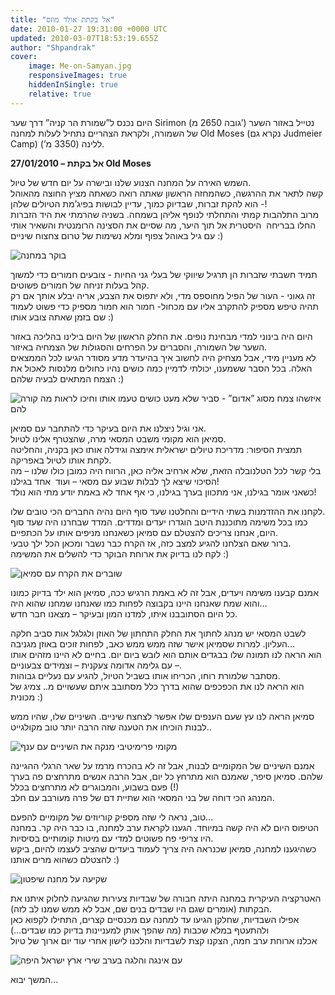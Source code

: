 ```yaml
---
title: "אל בקתת אולד מוזס"
date: 2010-01-27 19:31:00 +0000 UTC
updated: 2010-03-07T18:53:19.655Z
author: "Shpandrak"
cover:
    image: Me-on-Samyan.jpg
    responsiveImages: true
    hiddenInSingle: true
    relative: true
---
```


היום נכנס ל”שמורת הר קניה” דרך שער Sirimon (גובה 2650 מ’) נטייל באזור השער של השמורה, ולקראת הצהריים נתחיל לעלות למחנה Old Moses (נקרא גם Judmeier Camp) ללינה (3350 מ’).

**27/01/2010 – אל בקתת Old Moses**

השמש האירה על המחנה הצנוע שלנו ובישרה על יום חדש של טיול.  
קשה לתאר את ההרגשה, כשהמחזה הראשון שאתה רואה כשאתה מציץ החוצה מהאוהל - הוא להקת זברות, שבדיוק כמוך, עדיין לבושות בפיג’מת הטיולים שלהן!  
מרוב התלהבות קמתי והתחלתי לנופף אליהן בשמחה. בשניה שהרמתי את היד הזברות החלו בבריחה  היסטרית אל תוך היער, מה שסיים את הסצינה הרומנטית והשאיר אותי עם גיל באוהל צפוף ומלא נשימות של טרום צחצוח שיניים :)

![](Our-camp.jpg "בוקר במחנה")

תמיד חשבתי שזברות הן תרגיל שיווקי של בעלי גני החיות - צובעים חמורים כדי למשוך קהל בעלות זניחה של חמורים פשוטים.  
זה גאוני - העור של הפיל מחוספס מדי, ולא יתפוס את הצבע, אריה יבלע אותך אם רק תהיה טיפש מספיק להתקרב אליו עם מכחול- חמור הוא חמור מספיק כדי פשוט לעמוד שם בזמן שאתה צובע אותו :)

היום היה בינוני למדי מבחינת נופים. את החלק הראשון של היום בילינו בהליכה באזור השער של השמורה, והסברים על הפרחים והסגולות של הצמחיה באיזור.  
לא מעניין מידי, אבל מצחיק היה לחשוב איך בהיעדר מדע מסודר הגיעו לכל הממצאים האלה. בכל הסבר ששמענו, יכולתי לדמיין כמה כושים נהיו כחולים מלנסות לאכול את הצמח המתאים לבעיה שלהם :)

![](Something-Naomi-liked-a-lot.jpg "איזשהו צמח מסוג ”אדום” - סביר שלא מעט כושים טעמו אותו וחיכו לראות מה קורה להם")


אני וגיל ניצלנו את היום בעיקר כדי להתחבר עם סמיאן.  
סמיאן הוא מקומי משבט המסאי מרה, שהצטרף אלינו לטיול.  
תמצית הסיפור: מדריכת טיולים ישראלית אימצה וגידלה אותו כאן בקניה, והחליטה לקחת אותו לטיול באפריקה.  
בלי קשר לכל הטלנובלה הזאת, שלא ארחיב אליה כאן, הרווח היה כמובן כולו שלנו – מה הסיכוי שיצא לך לבלות שבוע עם מסאי – ועוד  אחד בגילנו!  
כשאני אומר בגילנו, אני מתכוון בערך בגילנו, כי אף אחד לא באמת יודע מתי הוא נולד!

לקחנו את ההזדמנות בשתי הידיים והחלטנו שעד סוף היום נהיה החברים הכי טובים שלו.  
כמו בכל משימה מתוכננת היטב הוגדרו יעדים ומדדים. המדד שבחרנו היה שעד סוף היום, אנחנו צריכים להצטלם עם סמיאן כשאנחנו מניפים אותו על הכתפיים.  
ברור שאם הצלחנו להגיע למצב כזה, אז הקרח כבר נשבר ומכאן הכל ילך טבעי.  
לקח לנו בדיוק את ארוחת הבוקר כדי להשלים את המשימה :)


![](Breaking-the-ice-with-Samyan.jpg "שוברים את הקרח עם סמיאן")

אמנם קבענו משימה ויעדים, אבל זה לא באמת הרגיש ככה, סמיאן הוא ילד בדיוק כמונו והוא שמח שאנחנו היינו בקבוצה לפחות כמו שאנחנו שמחנו שהוא היה…  
כל היום הסתובבנו איתו, למדנו המון ובעיקר – מצאנו חבר חדש.

לשבט המסאי יש מנהג לחתוך את החלק התחתון של האוזן ולגלגל אות סביב חלקה העליון. למרות שסמיאן אישר שזה ממש ממש כאב, לפחות זוכים באוזן מגניבה…  
הוא הראה לנו תמונה שלו בבגדים אותם הוא לובש ביום יום. בחיים לא היינו מזהים אותו – עם גלימה אדומה צעקנית – וצמידים צבעוניים.  
מסתבר שלמורת רוחו, הכריחו אותו בשביל הטיול, להגיע עם נעליים גבוהות.  
הוא הראה לנו את הכפכפים שהוא בדרך כלל מסתובב איתם שעשויים מ.. צמיג של מכונית :)

סמיאן הראה לנו עץ שעם הענפים שלו אפשר לצחצח שיניים. השיניים שלו, שהיו ממש לבנות הוכיחו את הטענה שזה הרבה יותר טוב מקולגייט..

![](4360137863_cbb09cf50e.jpg "מקומי פרימיטיבי מנקה את השיניים עם ענף")

אמנם השיניים של המקומיים לבנות, אבל זה לא בהכרח מרמז על שאר הרגלי ההגיינה שלהם. סמיאן סיפר, שאמנם הוא מתרחץ כל יום, אבל הרבה אנשים מתרחצים פה בערך פעם בשבוע, והמבוגרים לא מתרחצים בכלל (!)  
המנהג הכי דוחה של בני המסאי הוא שתיית דם של פרה מעורבב עם חלב.

טוב, נראה לי שזה מספיק קוריוזים של מקומיים להפעם…  
הטיפוס היום לא היה קשה במיוחד. הגענו לקראת ערב למחנה, בו כבר היה קר. במחנה היו צריפי פח פשוטים למדי עם מיטות קומותיים בסיסיות.  
כשהיגענו למחנה, סמיאן שכנראה היה צריך לעמוד ביעדים שהציב לעצמו להיום, ביקש להצטלם כשהוא מרים אותנו :)

![](Me-on-Samyan.jpg "שקיעה על מחנה שיפטון")

האטרקציה העיקרית במחנה היתה חבורה של שבדיות צעירות שהגיעה לחלוק איתנו את הבקתות (אומרים שגם היו שבדים בנים שם, אבל לא ממש שמנו לב לזה).  
אפילו השבדיות, שחלקן הגיעו עד למחנה עם מכנסיים קצרים, התחילו לקפוא כאן ולהתעטף במלא שכבות (מה שהפך אותן למעניינות בדיוק כמו שבדים…)    
אכלנו ארוחת ערב חמה, הצקנו קצת לשבדיות והלכנו לישון אחרי עוד יום ארוך של טיול

![](4360792567_5737719f2d.jpg "עם אינגה והלגה בערב שירי ארץ ישראל היפה")

המשך יבוא…
